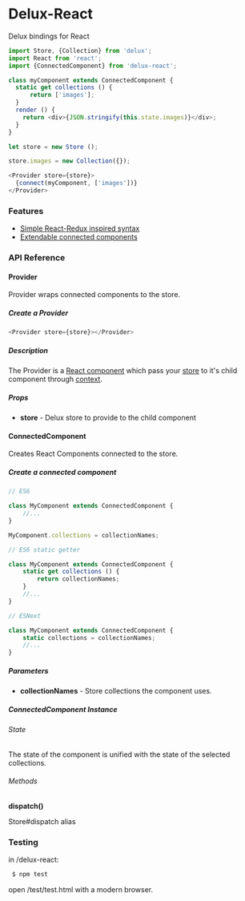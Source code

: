 # Delux-React

Delux bindings for React

```JavaScript
import Store, {Collection} from 'delux';
import React from 'react';
import {ConnectedComponent} from 'delux-react';

class myComponent extends ConnectedComponent {
  static get collections () {
      return ['images'];
  }
  render () {
    return <div>{JSON.stringify(this.state.images)}</div>;
  }
}

let store = new Store ();

store.images = new Collection({});

<Provider store={store}>
  {connect(myComponent, ['images'])}
</Provider>
```

### Features

 - [Simple React-Redux inspired syntax][React-Redux]
 - [Extendable connected components][Subclassing]

### API Reference

#### Provider

Provider wraps connected components to the store.

##### Create a Provider

```JavaScript
<Provider store={store}></Provider>
```

##### Description

The Provider is a [React component][React Component] which pass your [store][Delux Store] to it's child component through [context][React Context].

##### Props

 - **store** - Delux store to provide to the child component

#### ConnectedComponent

Creates React Components connected to the store.

##### Create a connected component

```JavaScript
// ES6

class MyComponent extends ConnectedComponent {
    //...
}

MyComponent.collections = collectionNames;

// ES6 static getter

class MyComponent extends ConnectedComponent {
    static get collections () {
        return collectionNames;
    }
    //...
}

// ESNext

class MyComponent extends ConnectedComponent {
    static collections = collectionNames;
    //...
}
```

##### Parameters

- **collectionNames** - Store collections the component uses.

##### ConnectedComponent Instance

###### State

The state of the component is unified with the state of the selected collections.

###### Methods

**dispatch()**

Store#dispatch alias

### Testing

in /delux-react:

```Bash
 $ npm test
```
open /test/test.html with a modern browser.

[React-Redux]: https://github.com/reactjs/react-redux
[Subclassing]: https://developer.mozilla.org/en-US/docs/Web/JavaScript/Reference/Classes#Sub_classing_with_extends
[Delux Store]: https://github.com/aniddan/delux/blob/master/readme.md#store
[React Component]: [https://facebook.github.io/react/docs/component-api.html]
[React Context]: https://facebook.github.io/react/docs/context.html
